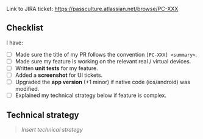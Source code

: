 Link to JIRA ticket: https://passculture.atlassian.net/browse/PC-XXX

## Checklist

I have:

- [ ] Made sure the title of my PR follows the convention `[PC-XXX] <summary>`.
- [ ] Made sure my feature is working on the relevant real / virtual devices.
- [ ] Written **unit tests** for my feature.
- [ ] Added a **screenshot** for UI tickets.
- [ ] Upgraded the **app version** (+1 minor) if native code (ios/android) was modified.
- [ ] Explained my technical strategy below if feature is complex.

## Technical strategy

> _Insert technical strategy_
